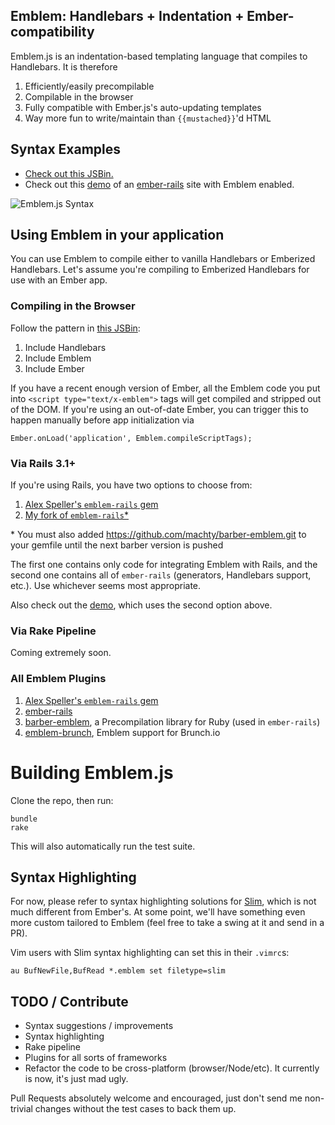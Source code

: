 ## Emblem: Handlebars + Indentation + Ember-compatibility

Emblem.js is an indentation-based templating language that compiles
to Handlebars. It is therefore

1. Efficiently/easily precompilable
1. Compilable in the browser
1. Fully compatible with Ember.js's auto-updating templates
1. Way more fun to write/maintain than `{{mustached}}`'d HTML

## Syntax Examples

- [Check out this JSBin.](http://jsbin.com/ulegec/47/edit)
- Check out this [demo](http://emblem-test.herokuapp.com/) of 
  an [ember-rails](https://github.com/machty/ember-rails) site
  with Emblem enabled.

![Emblem.js Syntax](https://s3.amazonaws.com/machty/emblem-sample.png)

## Using Emblem in your application

You can use Emblem to compile either to vanilla Handlebars or Emberized
Handlebars. Let's assume you're compiling to Emberized Handlebars
for use with an Ember app.

### Compiling in the Browser 

Follow the pattern in [this JSBin](http://jsbin.com/ulegec/47/edit):

1. Include Handlebars
1. Include Emblem
1. Include Ember

If you have a recent enough version of Ember, all the Emblem code you
put into `<script type="text/x-emblem">` tags will get compiled and
stripped out of the DOM. If you're using an out-of-date Ember, you
can trigger this to happen manually before app initialization via

```
Ember.onLoad('application', Emblem.compileScriptTags);
```

### Via Rails 3.1+

If you're using Rails, you have two options to choose from:

1. [Alex Speller's `emblem-rails` gem](https://github.com/alexspeller/emblem-rails)
1. [My fork of `emblem-rails`\*](https://github.com/machty/ember-rails)

\* You must also added https://github.com/machty/barber-emblem.git to
your gemfile until the next barber version is pushed

The first one contains only code for integrating Emblem with Rails, and
the second one contains all of `ember-rails` (generators, Handlebars
support, etc.). Use whichever seems most appropriate.

Also check out the [demo](https://github.com/machty/ember-rails), 
which uses the second option above.

### Via Rake Pipeline

Coming extremely soon.

### All Emblem Plugins

1. [Alex Speller's `emblem-rails` gem](https://github.com/alexspeller/emblem-rails)
1. [ember-rails](https://github.com/machty/ember-rails)
1. [barber-emblem](https://github.com/machty/barber-emblem), a
   Precompilation library for Ruby (used in `ember-rails`)
1. [emblem-brunch](https://github.com/machty/emblem-brunch), Emblem
   support for Brunch.io

# Building Emblem.js

Clone the repo, then run:

```
bundle
rake
```

This will also automatically run the test suite. 

## Syntax Highlighting

For now, please refer to syntax highlighting solutions for
[Slim](http://slim-lang.com/), which is not much different
from Ember's. At some point, we'll have something even more
custom tailored to Emblem (feel free to take a swing at it
and send in a PR).

Vim users with Slim syntax highlighting can set this in
their `.vimrc`s:

```
au BufNewFile,BufRead *.emblem set filetype=slim
```

## TODO / Contribute

- Syntax suggestions / improvements
- Syntax highlighting
- Rake pipeline
- Plugins for all sorts of frameworks
- Refactor the code to be cross-platform (browser/Node/etc).
  It currently is now, it's just mad ugly.

Pull Requests absolutely welcome and encouraged, just don't send me
non-trivial changes without the test cases to back them up.
